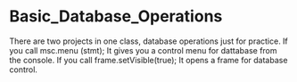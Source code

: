 # Basic_Database_Operations
There are two projects in one class, database operations just for practice.
If you call msc.menu (stmt); It gives you a control menu for dattabase from the console.
If you call  frame.setVisible(true); It opens a frame for database control.
